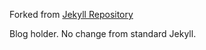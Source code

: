 Forked from [Jekyll Repository](https://github.com/jekyll/jekyll)

Blog holder.  No change from standard Jekyll.
